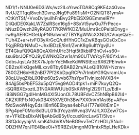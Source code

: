 ND1/f+NNU0e6D3iWs/wz2lLoYrwoTDA8Cq9KE4z4Gvo=
RvUJZT1qqI8veh3DvnzJNg9Fu891isM+O2NlQT81ymA=
rCtK/tTSf/+VvoDvlyuilhFnBvy2PbEiSX9GEmmelRY=
DliQdDE0XakLW7ZslRScn16g5+8SxVt5ywOu7FrPecc=
hNuzEQwzh2RyRAQ0T7KRWfKDZ/MuUmr9c0PeIblDnyg=
rw9gAERCHGeUpPN9alwmi2TBYKgWWcXXND/CVuqeQaE=
TUh4Z+ar+tvFO3yXrGcQ/utHYnGC1xZwKBqsGOsCxCo=
1KgjRRQrNMuD+JhxIBDzE/8n1/ZvnK8g6uIftYgvjlU=
ET4GkufQ9QA8QxAXlrhUHc3Hqt5t9kbiiP3hCvl+s60=
ssu9brJQFYQJ9y0WNkQEzw1s/m90UTVsYcyF/80YxLw=
GdbsJqsLAr3EX7kJp5rYeEMkeKdWNStEcz6X62PEhwk=
CB2zeXlkQgeMlLxxv8Tby9BAB22m/ALeQiB10W+Nzrw=
780GZH6xH62nBI77Pf2KbDpgRCPn7rImbYG9QvramUc=
98qLUyqZ/bLlXNhx60zSvvb67hsYpvTIvlnjxoNVXB4=
84Ajj5bsPbEF53u5pQY5vg9AOD4tpk1+miFl7kuyQ2Q=
rSQRBXExoztL31N0ARlWUUb0SkKWHgl2l29ITLp/EdI=
i93iNGG7g4IHmMG4XI5UonOL78UBFdvCZ5hNBpB62I4=
GKZKlRPfxNOyk0B4X5XVEOh3BwPXX0nVn1Ast6p+AFo=
f9dSwoWHqyEdsili8nfi6E6byas4ebFuHT77eKKtEmE=
SPg4peF0Mcr8d3UL01k3YcyznWvnq3VVJrLXOZew7Cs=
m+YFkEbsDlxAN1jeAbGd95yf/ccuxKircLavST/5Ivo=
3SfQdcyynjrVLsmK41sbVKVNeBG9vvTeCYzHDL/SNuI=
ODZHM7qrJTE4Bae0i+Y9RBZsUmgnM01mtxR5pLHeKDk=
